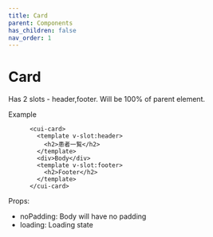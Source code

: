 ```yaml
---
title: Card
parent: Components
has_children: false
nav_order: 1
---
```


# Card

Has 2 slots - header,footer.
Will be 100% of parent element.

Example
```
      <cui-card>
        <template v-slot:header>
          <h2>患者一覧</h2>
        </template>
        <div>Body</div>
        <template v-slot:footer>
          <h2>Footer</h2>
        </template>
      </cui-card>

```

Props:
- noPadding: Body will have no padding
- loading: Loading state